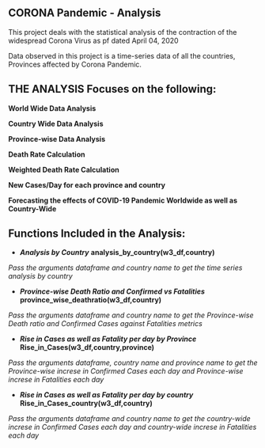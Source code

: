 CORONA Pandemic - Analysis
--------------------------

This project deals with the statistical analysis of the contraction of the widespread Corona Virus as pf dated April 04, 2020

Data observed in this project is a time-series data of all the countries, Provinces affected by Corona Pandemic.

THE ANALYSIS Focuses on the following:
-------------------------------------

  **World Wide Data Analysis**
  
  **Country Wide Data Analysis**
  
  **Province-wise Data Analysis**
  
  **Death Rate Calculation**
  
  **Weighted Death Rate Calculation**
  
  **New Cases/Day for each province and country**
  
  **Forecasting the effects of COVID-19 Pandemic Worldwide as well as Country-Wide**

Functions Included in the Analysis:
----------------------------------

- ***Analysis by Country***
**analysis_by_country(w3_df,country)**

*Pass the arguments dataframe and country name to get the time series analysis by country*

- ***Province-wise Death Ratio and Confirmed vs Fatalities***
**province_wise_deathratio(w3_df,country)**

*Pass the arguments dataframe and country name to get the Province-wise Death ratio and Confirmed Cases against Fatalities metrics*

- ***Rise in Cases as well as Fatality per day by Province***
**Rise_in_Cases(w3_df,country,province)**

*Pass the arguments dataframe, country name and province name to get the Province-wise increse in Confirmed Cases each day and Province-wise increse in Fatalities each day*

- ***Rise in Cases as well as Fatality per day by country***
**Rise_in_Cases_country(w3_df,country)**

*Pass the arguments dataframe and country name to get the country-wide increse in Confirmed Cases each day and country-wide increse in Fatalities each day*
